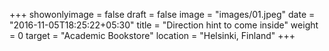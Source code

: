 +++
showonlyimage = false
draft = false
image = "images/01.jpeg"
date = "2016-11-05T18:25:22+05:30"
title = "Direction hint to come inside"
weight = 0
target = "Academic Bookstore"
location = "Helsinki, Finland"
+++
